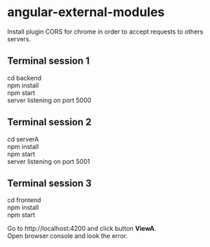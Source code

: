 # angular-external-modules

Install plugin CORS for chrome in order to accept requests to others servers.

## Terminal session 1  
cd backend  
npm install  
npm start  
server listening on port 5000  

## Terminal session 2  
cd serverA  
npm install  
npm start  
server listening on port 5001  

## Terminal session 3  
cd frontend  
npm install  
npm start  

Go to http://localhost:4200 and click button **ViewA**.  
Open browser console and look the error.
